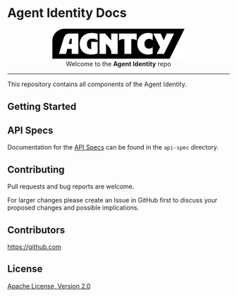 # Agent Identity Docs

<p align="center">
  <a href="https://agntcy.org">
    <picture>
      <source media="(prefers-color-scheme: dark)" srcset="img/_logo-Agntcy_White@2x.png" width="300">
      <img alt="" src="img/_logo-Agntcy_FullColor@2x.png" width="300">
    </picture>
  </a>
  <br />
  <caption>Welcome to the <b>Agent Identity</b> repo</caption>
</p>

---

This repository contains all components of the Agent Identity.

## Getting Started

## API Specs

Documentation for the [API Specs](api-spec/README.md) can be found in the `api-spec` directory.

## Contributing

Pull requests and bug reports are welcome.

For larger changes please create an Issue in GitHub first to discuss your
proposed changes and possible implications.

## Contributors

https://github.com

## License

[Apache License, Version 2.0](https://www.apache.org/licenses/LICENSE-2.0)
